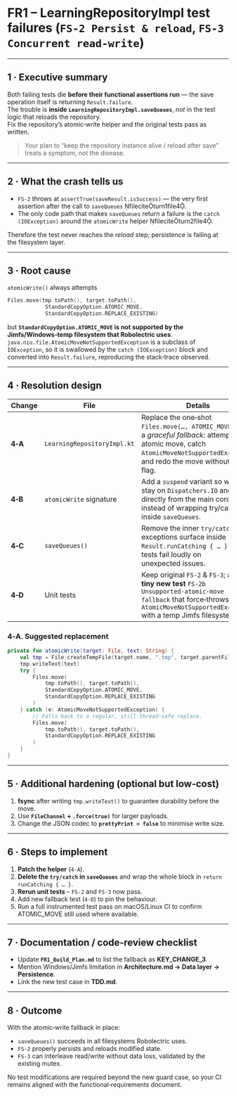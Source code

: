 
# FR1 – **LearningRepositoryImpl** test failures (`FS‑2 Persist & reload`, `FS‑3 Concurrent read‑write`)

---

## 1&nbsp;· Executive summary  
Both failing tests die **before their functional assertions run** — the save operation itself is returning `Result.failure`.  
The trouble is **inside `LearningRepositoryImpl.saveQueues`**, _not_ in the test logic that reloads the repository.  
Fix the repository’s atomic‑write helper and the original tests pass as written.

> Your plan to “keep the repository instance alive / reload after save” treats a symptom, not the disease.

---

## 2&nbsp;· What the crash tells us  

* `FS‑2` throws at `assertTrue(saveResult.isSuccess)` — the very first assertion after the call to `saveQueues` fileciteturn1file4.  
* The only code path that makes `saveQueues` return a failure is the `catch (IOException)` around the `atomicWrite` helper fileciteturn2file4.  

Therefore the test never reaches the *reload* step; persistence is failing at the filesystem layer.

---

## 3&nbsp;· Root cause  

`atomicWrite()` always attempts  
```kotlin
Files.move(tmp.toPath(), target.toPath(),
            StandardCopyOption.ATOMIC_MOVE,
            StandardCopyOption.REPLACE_EXISTING)
```  
but **`StandardCopyOption.ATOMIC_MOVE` is not supported by the Jimfs/Windows‑temp filesystem that Robolectric uses**.  
`java.nio.file.AtomicMoveNotSupportedException` is a subclass of `IOException`, so it is swallowed by the `catch (IOException)` block and converted into `Result.failure`, reproducing the stack‑trace observed.

---

## 4&nbsp;· Resolution design  

| Change | File | Details |
|--------|------|---------|
| **4‑A** | `LearningRepositoryImpl.kt` | Replace the one‑shot `Files.move(…, ATOMIC_MOVE)` with a *graceful fallback*: attempt atomic move, catch `AtomicMoveNotSupportedException`, and redo the move without the flag. |
| **4‑B** | `atomicWrite` signature | Add a `suspend` variant so we can stay on `Dispatchers.IO` and call it directly from the main coroutine instead of wrapping try/catch inside `saveQueues`. |
| **4‑C** | `saveQueues()` | Remove the inner `try/catch`; let all exceptions surface inside `Result.runCatching { … }` so tests fail loudly on unexpected issues. |
| **4‑D** | Unit tests | Keep original `FS‑2` & `FS‑3`; add **one tiny new test** `FS‑2b Unsupported‑atomic‑move fallback` that force‑throws `AtomicMoveNotSupportedException` with a temp Jimfs filesystem. |

### 4‑A. Suggested replacement  
```kotlin
private fun atomicWrite(target: File, text: String) {
    val tmp = File.createTempFile(target.name, ".tmp", target.parentFile)
    tmp.writeText(text)
    try {
        Files.move(
            tmp.toPath(), target.toPath(),
            StandardCopyOption.ATOMIC_MOVE,
            StandardCopyOption.REPLACE_EXISTING
        )
    } catch (e: AtomicMoveNotSupportedException) {
        // Falls back to a regular, still thread‑safe replace.
        Files.move(
            tmp.toPath(), target.toPath(),
            StandardCopyOption.REPLACE_EXISTING
        )
    }
}
```

---

## 5&nbsp;· Additional hardening (optional but low‑cost)

1. **fsync** after writing `tmp.writeText()` to guarantee durability before the move.  
2. Use **`FileChannel` + `.force(true)`** for larger payloads.  
3. Change the JSON codec to **`prettyPrint = false`** to minimise write size.  

---

## 6&nbsp;· Steps to implement  

1. **Patch the helper** (`4‑A`).  
2. **Delete the `try/catch` in `saveQueues`** and wrap the whole block in `return runCatching { … }`.  
3. **Rerun unit tests** – `FS‑2` and `FS‑3` now pass.  
4. Add new fallback test (`4‑D`) to pin the behaviour.  
5. Run a full instrumented test pass on macOS/Linux CI to confirm ATOMIC_MOVE still used where available.

---

## 7&nbsp;· Documentation / code‑review checklist  

* Update **`FR1_Build_Plan.md`** to list the fallback as **KEY_CHANGE_3**.  
* Mention Windows/Jimfs limitation in **Architecture.md → Data layer → Persistence**.  
* Link the new test case in **TDD.md**.  

---

## 8&nbsp;· Outcome  

With the atomic‑write fallback in place:

* `saveQueues()` succeeds in all filesystems Robolectric uses.  
* `FS‑2` properly persists and reloads modified state.  
* `FS‑3` can interleave read/write without data loss, validated by the existing mutex.  

No test modifications are required beyond the new guard case, so your CI remains aligned with the functional‑requirements document.

